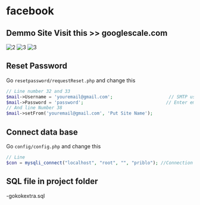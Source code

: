 # facebook
## Demmo Site Visit this >>  googlescale.com

![2](https://1.bp.blogspot.com/-lWtfrjqXqpw/X4UFEC_NCAI/AAAAAAAABMA/UWjEoZBwbN4XeCvNe-yBa4TDGl0txJ-2wCLcBGAsYHQ/s555/Demo2.PNG)
![3](https://1.bp.blogspot.com/-3fQ83uSRTfc/X4UGXHcAr0I/AAAAAAAABMU/Hf9rnyIa_L83Ox_XpexhGFloa_p8hMf0QCLcBGAsYHQ/s559/facebook.PNG)
![3](https://1.bp.blogspot.com/-0OIJg22nWsc/X4UFF_N3j_I/AAAAAAAABME/emg5PAOQdKU2CpHqBuA-KTmT2YOgOCOnwCLcBGAsYHQ/s486/local.PNG)

## Reset Password
Go  `resetpassword/requestReset.php` and change this
```php
// Line number 32 and 33
$mail->Username = 'youremail@gmail.com';                     // SMTP username this is email address
$mail->Password = 'password';                               // Enter email password
// And line Number 38
$mail->setFrom('youremail@gmail.com', 'Put Site Name');
```

## Connect data base
Go  `config/config.php` and change this
```php
// Line
$con = mysqli_connect("localhost", "root", "", "priblo"); //Connection variable
```

## SQL file in project folder
-gokokextra.sql
